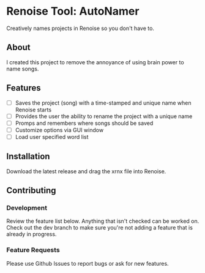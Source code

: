 # Renoise Tool: AutoNamer

Creatively names projects in Renoise so you don't have to.

## About

I created this project to remove the annoyance of using brain power to name songs.

## Features

- [ ] Saves the project (song) with a time-stamped and unique name when Renoise starts
- [ ] Provides the user the ability to rename the project with a unique name
- [ ] Promps and remembers where songs should be saved
- [ ] Customize options via GUI window
- [ ] Load user specified word list

## Installation

Download the latest release and drag the xrnx file into Renoise.

## Contributing

### Development

Review the feature list below. Anything that isn't checked can be worked on.
Check out the dev branch to make sure you're not adding a feature that is already in progress.

### Feature Requests

Please use Github Issues to report bugs or ask for new features.


